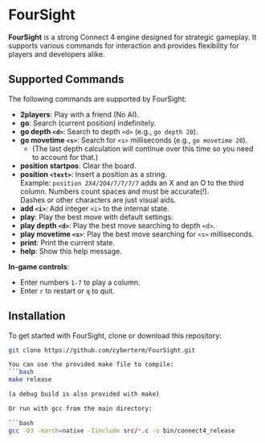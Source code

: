 # FourSight

**FourSight** is a strong Connect 4 engine designed for strategic gameplay. It supports various commands for interaction and provides flexibility for players and developers alike.

## Supported Commands

The following commands are supported by FourSight:

- **2players**: Play with a friend (No AI).
- **go**: Search (current position) indefinitely.
- **go depth `<d>`**: Search to depth `<d>` (e.g., `go depth 20`).
- **go movetime `<s>`**: Search for `<s>` milliseconds (e.g., `go movetime 20`).
  - (The last depth calculation will continue over this time so you need to account for that.)
- **position startpos**: Clear the board.
- **position `<text>`**: Insert a position as a string.  
  Example: `position 2X4/2O4/7/7/7/7` adds an X and an O to the third column. Numbers count spaces and must be accurate(!).  
  Dashes or other characters are just visual aids.
- **add `<i>`**: Add integer `<i>` to the internal state.
- **play**: Play the best move with default settings.
- **play depth `<d>`**: Play the best move searching to depth `<d>`.
- **play movetime `<s>`**: Play the best move searching for `<s>` milliseconds.
- **print**: Print the current state.
- **help**: Show this help message.

**In-game controls**:
- Enter numbers `1-7` to play a column.
- Enter `r` to restart or `q` to quit.

## Installation

To get started with FourSight, clone or download this repository:

```bash
git clone https://github.com/cyberterm/FourSight.git

You can use the provided make file to compile:
```bash
make release

(a debug build is also provided with make)

Or run with gcc from the main directory:

```bash
gcc -O3 -march=native -Iinclude src/*.c -o bin/connect4_release
